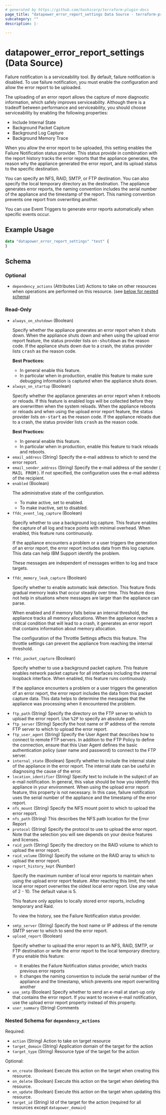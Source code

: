 ```yaml
---
# generated by https://github.com/hashicorp/terraform-plugin-docs
page_title: "datapower_error_report_settings Data Source - terraform-provider-datapower"
subcategory: ""
description: |-
  
---
```


# datapower_error_report_settings (Data Source)

<p>Failure notification is a serviceability tool. By default, failure notification is disabled. To use failure notification, you must enable the configuration and allow the error report to be uploaded.</p><p>The uploading of an error report allows the capture of more diagnostic information, which safely improves serviceability. Although there is a tradeoff between performance and serviceability, you should choose serviceability by enabling the following properties:</p><ul><li>Include Internal State</li><li>Background Packet Capture</li><li>Background Log Capture</li><li>Background Memory Trace</li></ul><p>When you allow the error report to be uploaded, this setting enables the Failure Notification status provider. This status provide in combination with the report history tracks the error reports that the appliance generates, the reason why the appliance generated the error report, and its upload status to the specific destination.</p><p>You can specify an NFS, RAID, SMTP, or FTP destination. You can also specify the local temporary directory as the destination. The appliance generates error reports, the naming convention includes the serial number of the appliance and the timestamp of the report. This naming convention prevents one report from overwriting another.</p><p>You can use Event Triggers to generate error reports automatically when specific events occur.</p>

## Example Usage

```terraform
data "datapower_error_report_settings" "test" {
}
```

<!-- schema generated by tfplugindocs -->
## Schema

### Optional

- `dependency_actions` (Attributes List) Actions to take on other resources when operations are performed on this resource. (see [below for nested schema](#nestedatt--dependency_actions))

### Read-Only

- `always_on_shutdown` (Boolean) <p>Specify whether the appliance generates an error report when it shuts down. When the appliance shuts down and when using the upload error report feature, the status provider lists <tt>on-shutdown</tt> as the reason code. If the appliance shuts down due to a crash, the status provider lists <tt>crash</tt> as the reason code.</p><p><b>Best Practices:</b></p><ul><li>In general enable this feature.</li><li>In particular when in production, enable this feature to make sure debugging information is captured when the appliance shuts down.</li></ul>
- `always_on_startup` (Boolean) <p>Specify whether the appliance generates an error report when it reboots or reloads. If this feature is enabled logs will be collected before they are overwritten when the system reloads. When the appliance reboots or reloads and when using the upload error report feature, the status provider lists <tt>on-start</tt> as the reason code. If the appliance reloads due to a crash, the status provider lists <tt>crash</tt> as the reason code.</p><p><b>Best Practices:</b></p><ul><li>In general enable this feature.</li><li>In particular when in production, enable this feature to track reloads and reboots.</li></ul>
- `email_address` (String) Specify the e-mail address to which to send the error report.
- `email_sender_address` (String) Specify the e-mail address of the sender ( <tt>MAIL FROM</tt> ). If not specified, the configuration uses the e-mail address of the recipient.
- `enabled` (Boolean) <p>The administrative state of the configuration.</p><ul><li>To make active, set to enabled.</li><li>To make inactive, set to disabled.</li></ul>
- `ffdc_event_log_capture` (Boolean) <p>Specify whether to use a background log capture. This feature enables the capture of all log and trace points with minimal overhead. When enabled, this feature runs continuously.</p><p>If the appliance encounters a problem or a user triggers the generation of an error report, the error report includes data from this log capture. This data can help IBM Support identify the problem.</p><p>These messages are independent of messages written to log and trace targets.</p>
- `ffdc_memory_leak_capture` (Boolean) <p>Specify whether to enable automatic leak detection. This feature finds gradual memory leaks that occur steadily over time. This feature does not help in situations where messages are larger than the appliance can parse.</p><p>When enabled and if memory falls below an internal threshold, the appliance tracks all memory allocations. When the appliance reaches a critical condition that will lead to a crash, it generates an error report that contains information about memory allocation.</p><p>The configuration of the Throttle Settings affects this feature. The throttle settings can prevent the appliance from reaching the internal threshold.</p>
- `ffdc_packet_capture` (Boolean) <p>Specify whether to use a background packet capture. This feature enables network packet capture for all interfaces including the internal loopback interface. When enabled, this feature runs continuously.</p><p>If the appliance encounters a problem or a user triggers the generation of an error report, the error report includes the data from this packet capture data. This data helps to determine the messages that the appliance was processing when it encountered the problem.</p>
- `ftp_path` (String) Specify the directory on the FTP server to which to upload the error report. Use <tt>%2F</tt> to specify an absolute path.
- `ftp_server` (String) Specify the host name or IP address of the remote FTP server to which to upload the error report.
- `ftp_user_agent` (String) Specify the User Agent that describes how to connect to remote FTP servers. In addition to the FTP Policy to define the connection, ensure that this User Agent defines the basic authentication policy (user name and password) to connect to the FTP server.
- `internal_state` (Boolean) Specify whether to include the internal state of the appliance in the error report. The internal state can be useful in diagnosing the cause of the error.
- `location_identifier` (String) Specify text to include in the subject of an e-mail notification. In general, this value should be how you identify this appliance in your environment. When using the upload error report feature, this property is not necessary. In this case, failure notification uses the serial number of the appliance and the timestamp of the error report.
- `nfs_mount` (String) Specify the NFS mount point to which to upload the error report.
- `nfs_path` (String) This describes the NFS path location for the Error Report
- `protocol` (String) Specify the protocol to use to upload the error report. Note that the selection you will see depends on your device features and licenses.
- `raid_path` (String) Specify the directory on the RAID volume to which to upload the error report.
- `raid_volume` (String) Specify the volume on the RAID array to which to upload the error report.
- `report_history_kept` (Number) <p>Specify the maximum number of local error reports to maintain when using the upload error report feature. After reaching this limit, the next local error report overwrites the oldest local error report. Use any value of 2 - 10. The default value is 5.</p><p>This feature only applies to locally stored error reports, including temporary and Raid.</p><p>To view the history, see the Failure Notification status provider.</p>
- `smtp_server` (String) Specify the host name or IP address of the remote SMTP server to which to send the error report.
- `upload_report` (Boolean) <p>Specify whether to upload the error report to an NFS, RAID, SMTP, or FTP destination or write the error report to the local temporary directory. If you enable this feature:</p><ul><li>It enables the Failure Notification status provider, which tracks previous error reports</li><li>It changes the naming convention to include the serial number of the appliance and the timestamp, which prevents one report overwriting another</li></ul>
- `use_smtp` (Boolean) Specify whether to send an e-mail at start-up only that contains the error report. If you want to receive e-mail notification, use the upload error report property instead of this property.
- `user_summary` (String) Comments

<a id="nestedatt--dependency_actions"></a>
### Nested Schema for `dependency_actions`

Required:

- `action` (String) Action to take on target resource
- `target_domain` (String) Application domain of the target for the action
- `target_type` (String) Resource type of the target for the action

Optional:

- `on_create` (Boolean) Execute this action on the target when creating this resource.
- `on_delete` (Boolean) Execute this action on the target when deleting this resource.
- `on_update` (Boolean) Execute this action on the target when updating this resource.
- `target_id` (String) Id of the target for the action (required for all resources except `datapower_domain`)
